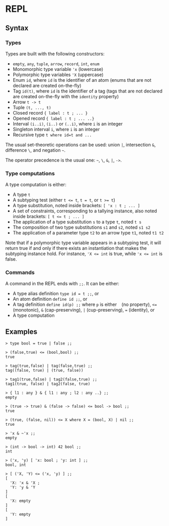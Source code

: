 # REPL

## Syntax

### Types

Types are built with the following constructors:
- `empty`, `any`, `tuple`, `arrow`, `record`, `int`, `enum`
- Monomorphic type variable `'x` (lowercase)
- Polymorphic type variables `'X` (uppercase)
- Enum `id`, where `id` is the identifier of an atom (enums that are not declared are created on-the-fly)
- Tag `id(t)`, where `id` is the identifier of a tag (tags that are not declared are created on-the-fly with the `identity` property)
- Arrow `t -> t`
- Tuple `(t, ..., t)`
- Closed record `{ label : t ; ... }`
- Opened record `{ label : t ; ... ..}`
- Interval `(i..i)`, `(i..)` or `(..i)`, where `i` is an integer
- Singleton interval `i`, where `i` is an integer
- Recursive type `t where id=t and ...`

The usual set-theoretic operations can be used:
union `|`, intersection `&`, difference `\`, and negation `~`.

The operator precedence is the usual one: `~`, `\`, `&`, `|`, `->`.

### Type computations

A type computation is either:
- A type `t`
- A subtyping test (either `t <= t`, `t = t`, or `t >= t`)
- A type substitution, noted inside brackets: `[ 'x : t ; ... ]`
- A set of constraints, corresponding to a tallying instance, also noted inside brackets: `[ t <= t ; ... ]`
- The application of a type substitution `s` to a type `t`, noted `t s`
- The composition of two type substitutions `s1` and `s2`, noted `s1 s2`
- The application of a parameter type `t2` to an arrow type `t1`, noted `t1 t2`

Note that if a polymorphic type variable appears in a subtyping test, it will return true if and only if there exists an instantiation that makes the subtyping instance hold. For instance, `'X <= int` is true, while `'x <= int` is false.

### Commands

A command in the REPL ends with `;;`. It can be either:
- A type alias definition `type id = t ;;`, or
- An atom definition `define id ;;`, or
- A tag definition `define id(p) ;;` where `p` is either ` ` (no property), `<=` (monotonic),
`&` (cap-preserving), `|` (cup-preserving), `=` (identity), or
- A type computation

## Examples

```
> type bool = true | false ;;

> (false,true) <= (bool,bool) ;;
true

> tag(true,false) | tag(false,true) ;;
tag((false, true) | (true, false))

> tag1(true,false) | tag2(false,true) ;;
tag1(true, false) | tag2(false, true)

> { l1 : any } & { l1 : any ; l2 : any ..} ;;
empty

> (true -> true) & (false -> false) <= bool -> bool ;;
true

> (true, (false, nil)) <= X where X = (bool, X) | nil ;;
true

> 'x & ~'x ;;
empty

> (int -> bool -> int) 42 bool ;;
int

> ('x, 'y) [ 'x: bool ; 'y: int ] ;;
bool, int

> [ ('X, 'Y) <= ('x, 'y) ] ;;
[
  'X: 'x & 'X ;
  'Y: 'y & 'Y
]
[
  'X: empty
]
[
  'Y: empty
]
```
